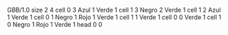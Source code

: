 <gs-board> GBB/1.0
size 2 4
cell 0 3 Azul 1 Verde 1 
cell 1 3 Negro 2 Verde 1 
cell 1 2 Azul 1 Verde 1 
cell 0 1 Negro 1 Rojo 1 Verde 1 
cell 1 1 Verde 1 
cell 0 0 Verde 1 
cell 1 0 Negro 1 Rojo 1 Verde 1 
head 0 0
 </gs-board>